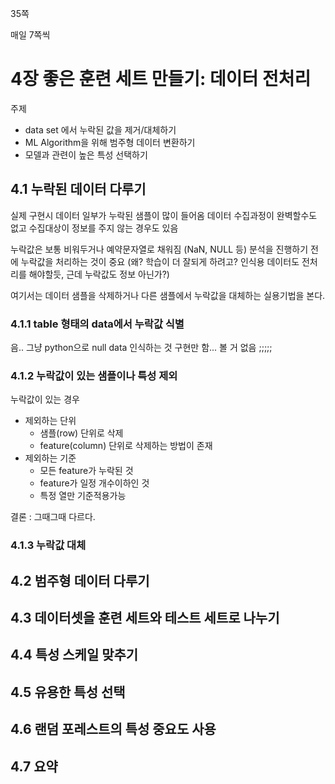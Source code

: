 35쪽

매일 7쪽씩

# 4장 좋은 훈련 세트 만들기: 데이터 전처리

주제
- data set 에서 누락된 값을 제거/대체하기
- ML Algorithm을 위해 범주형 데이터 변환하기
- 모델과 관련이 높은 특성 선택하기

## 4.1 누락된 데이터 다루기

실제 구현시 데이터 일부가 누락된 샘플이 많이 들어옴
데이터 수집과정이 완벽할수도 없고 수집대상이 정보를 주지 않는 경우도 있음

누락값은 보통 비워두거나 예약문자열로 채워짐 (NaN, NULL 등)
분석을 진행하기 전에 누락값을 처리하는 것이 중요 (왜? 학습이 더 잘되게 하려고? 인식용 데이터도 전처리를 해야할듯, 근데 누락값도 정보 아닌가?)

여기서는 데이터 샘플을 삭제하거나 다른 샘플에서 누락값을 대체하는 실용기법을 본다.

### 4.1.1 table 형태의 data에서 누락값 식별

음.. 그냥 python으로 null data 인식하는 것 구현만 함... 볼 거 없음 ;;;;;

### 4.1.2 누락값이 있는 샘플이나 특성 제외

누락값이 있는 경우
- 제외하는 단위
  - 샘플(row) 단위로 삭제
  - feature(column) 단위로 삭제하는 방법이 존재
- 제외하는 기준
  - 모든 feature가 누락된 것
  - feature가 일정 개수이하인 것
  - 특정 열만 기준적용가능

결론 : 그때그때 다르다.

### 4.1.3 누락값 대체



## 4.2 범주형 데이터 다루기



## 4.3 데이터셋을 훈련 세트와 테스트 세트로 나누기
## 4.4 특성 스케일 맞추기
## 4.5 유용한 특성 선택
## 4.6 랜덤 포레스트의 특성 중요도 사용
## 4.7 요약

